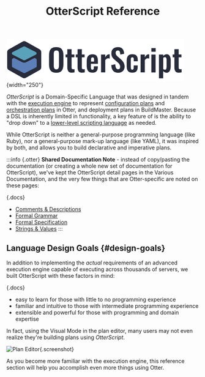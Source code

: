 ﻿---
title: OtterScript Reference
keywords: otter,otterscript,configuration-plans
---

<style>
    .info.otter {
        border-color: #9163aa;
        color: #9163aa;
    }
</style>

![](/resources/images/logos/otterscript.svg){width="250"}

*OtterScript* is a Domain-Specific Language that was designed in tandem with the [execution engine](/support/documentation/otter/execution-engine/overview) to represent [configuration plans](../core-concepts/plans#configuration) and [orchestration plans](../core-concepts/plans#orchestration) in Otter, and deployment plans in BuildMaster. Because a DSL is inherently limited in functionality, a key feature of is the ability to "drop down" to a [lower-level scripting language](../modeling-infrastructure/powershell) as needed.

While OtterScript is neither a general-purpose programming language (like Ruby), nor a general-purpose mark-up language (like YAML), it was inspired by both, and allows you to build declarative and imperative plans.

:::info {.otter}
**Shared Documentation Note** - instead of copy/pasting the documentation (or creating a whole new set of documentation for OtterScript), we've kept the OtterScript detail pages in the Various Documentation, and the very few things that are Otter-specific are noted on these pages:

{.docs}
- [Comments & Descriptions](/support/documentation/various/execution-engine/otterscript/comments-and-descriptions)
- [Formal Grammar](/support/documentation/various/execution-engine/otterscript/formal-grammar)
- [Formal Specification](/support/documentation/various/execution-engine/otterscript/formal-specification)
- [Strings & Values](/support/documentation/various/execution-engine/otterscript/strings-and-literals)
:::


## Language Design Goals {#design-goals}

In addition to implementing the *actual* requirements of an advanced execution engine capable of executing across thousands of servers, we built OtterScript with these factors in mind:

{.docs}
- easy to learn for those with little to no programming experience
- familiar and intuitive to those with intermediate programming experience
- extensible and powerful for those with programming and domain expertise

In fact, using the Visual Mode in the plan editor, many users may not even realize they're building plans using *OtterScript*.

![Plan Editor](/otter/otter-text.gif){.screenshot}

As you become more familiar with the execution engine, this reference section will help you accomplish even more things using Otter.
